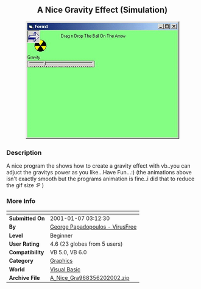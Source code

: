 ﻿<div align="center">

## A Nice Gravity Effect \(Simulation\)

<img src="PIC200262095204372.gif">
</div>

### Description

A nice program the shows how to create a gravity effect with vb..you can adjuct the gravitys power as you like...Have Fun...:) (the animations above isn't exactly smooth but the programs animation is fine..i did that to reduce the gif size :P )
 
### More Info
 


<span>             |<span>
---                |---
**Submitted On**   |2001-01-07 03:12:30
**By**             |[George Papadopoulos  \- VirusFree](https://github.com/Planet-Source-Code/PSCIndex/blob/master/ByAuthor/george-papadopoulos-virusfree.md)
**Level**          |Beginner
**User Rating**    |4.6 (23 globes from 5 users)
**Compatibility**  |VB 5\.0, VB 6\.0
**Category**       |[Graphics](https://github.com/Planet-Source-Code/PSCIndex/blob/master/ByCategory/graphics__1-46.md)
**World**          |[Visual Basic](https://github.com/Planet-Source-Code/PSCIndex/blob/master/ByWorld/visual-basic.md)
**Archive File**   |[A\_Nice\_Gra968356202002\.zip](https://github.com/Planet-Source-Code/george-papadopoulos-virusfree-a-nice-gravity-effect-simulation__1-36069/archive/master.zip)








